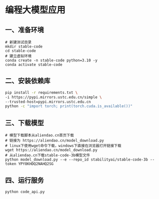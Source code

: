 # 编程大模型应用

## 一、准备环境

```shell
# 新建测试目录
mkdir stable-code
cd stable-code
# 建立虚拟环境
conda create -n stable-code python=3.10 -y
conda activate stable-code
```

## 二、安装依赖库

```bash
pip install -r requirements.txt \
-i https://pypi.mirrors.ustc.edu.cn/simple \
--trusted-host=pypi.mirrors.ustc.edu.cn
python -c "import torch; print(torch.cuda.is_available())"
```

## 三、下载模型

```shell
# 模型下载脚本从aliendao.cn首页下载
# 链接为 https://aliendao.cn/model_download.py
# linux下使用wget命令下载，windows下直接在浏览器打开链接下载
wget https://aliendao.cn/model_download.py
# 从aliendao.cn下载stable-code-3b模型文件
python model_download.py --e --repo_id stabilityai/stable-code-3b --token YPY8KHDQ2NAHQ2SG
```

## 四、运行服务

```shell
python code_api.py
```

